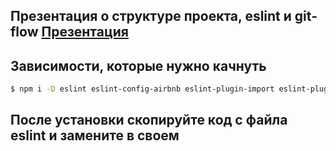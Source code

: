 
## Презентация о структуре проекта, eslint и git-flow [Презентация](https://www.canva.com/design/DAFCzPIP5-Q/ftWfgd1h0GGkXHpkhU9O4Q/view?utm_content=DAFCzPIP5-Q&utm_campaign=designshare&utm_medium=link2&utm_source=sharebutton)

## Зависимости, которые нужно качнуть
```bash
$ npm i -D eslint eslint-config-airbnb eslint-plugin-import eslint-plugin-jsx-a11y eslint-plugin-prettier eslint-plugin-react eslint-plugin-react-hooks prettier
```
## После установки скопируйте код с файла eslint и замените в своем